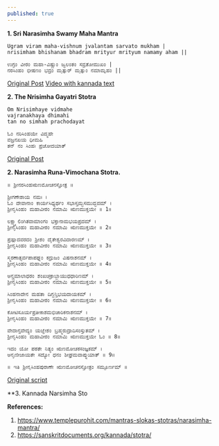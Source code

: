 ```yaml
---
published: true
---
```

**1. Sri Narasimha Swamy Maha Mantra**

```
Ugram viram maha-vishnum jvalantam sarvato mukham |
nrisimham bhishanam bhadram mrityur mrityum namamy aham ||
```

```
ಉಗ್ರಂ ವೀರಂ ಮ‌‌ಹಾ-ವಿಷ್ಣುಂ ಜ್ವಲಂತಂ ಸವ್ರತೋಮುಖಂ |
ನರಸಿಂಹಂ ಭೀಷಣಂ ಭದ್ರಂ ಮೃತ್ಯುರ್ ಮೃತ್ಯುಂ ನಮಾಮ್ಯಹಂ ||
```
[Original Post](https://www.templepurohit.com/mantras-slokas-stotras/narasimha-mantra/)
[Video with kannada text](https://youtu.be/SeSi1DFu0Cs)

**2. The Nrisimha Gayatri Stotra**
```
Om Nrisimhaye vidmahe
vajranakhaya dhimahi
tan no simhah prachodayat
```
```
ಓಂ ನರಿಸಿಂಹಯೇ ವಿದ್ಮಹೇ
ವಜ್ರನಖಯ ಧೀಮಹಿ
ತನ್ ನಂ ಸಿಂಹಃ ಪ್ರಚೋದಯಾತ್
```
[Original Post](http://shrinarasimha.com/slogas.html)

**2. Narasimha Runa-Vimochana Stotra.**
```
॥ ಶ್ರೀನರಸಿಂಹಋಣಮೋಚನಸ್ತೋತ್ರ ॥

ಶ್ರೀಗಣೇಶಾಯ ನಮಃ ।
ಓಂ ದೇವಾನಾಂ ಕಾರ್ಯಸಿಧ್ಯರ್ಥಂ ಸಭಾಸ್ತಮ್ಭಸಮುದ್ಭವಮ್ ।
ಶ್ರೀನೃಸಿಂಹಂ ಮಹಾವೀರಂ ನಮಾಮಿ ಋಣಮುಕ್ತಯೇ ॥ 1॥

ಲಕ್ಷ್ಮ್ಯಾಲಿಂಗಿತವಾಮಾಂಗಂ ಭಕ್ತಾನಾಮಭಯಪ್ರದಮ್ ।
ಶ್ರೀನೃಸಿಂಹಂ ಮಹಾವೀರಂ ನಮಾಮಿ ಋಣಮುಕ್ತಯೇ ॥ 2॥

ಪ್ರಹ್ಲಾದವರದಂ ಶ್ರೀಶಂ ದೈತೇಶ್ವರವಿದಾರಣಮ್ ।
ಶ್ರೀನೃಸಿಂಹಂ ಮಹಾವೀರಂ ನಮಾಮಿ ಋಣಮುಕ್ತಯೇ ॥ 3॥

ಸ್ಮರಣಾತ್ಸರ್ವಪಾಪಘ್ನಂ ಕದ್ರುಜಂ ವಿಷನಾಶನಮ್ ।
ಶ್ರೀನೃಸಿಂಹಂ ಮಹಾವೀರಂ ನಮಾಮಿ ಋಣಮುಕ್ತಯೇ ॥ 4॥

ಅನ್ತ್ರಮಾಲಾಧರಂ ಶಂಖಚಕ್ರಾಬ್ಜಾಯುಧಧಾರಿಣಮ್ ।
ಶ್ರೀನೃಸಿಂಹಂ ಮಹಾವೀರಂ ನಮಾಮಿ ಋಣಮುಕ್ತಯೇ ॥ 5॥

ಸಿಂಹನಾದೇನ ಮಹತಾ ದಿಗ್ದನ್ತಿಭಯದಾಯಕಮ್ ।
ಶ್ರೀನೃಸಿಂಹಂ ಮಹಾವೀರಂ ನಮಾಮಿ ಋಣಮುಕ್ತಯೇ ॥ 6॥

ಕೋಟಿಸೂರ್ಯಪ್ರತೀಕಾಶಮಭಿಚಾರಿಕನಾಶನಮ್ ।
ಶ್ರೀನೃಸಿಂಹಂ ಮಹಾವೀರಂ ನಮಾಮಿ ಋಣಮುಕ್ತಯೇ ॥ 7॥

ವೇದಾನ್ತವೇದ್ಯಂ ಯಜ್ಞೇಶಂ ಬ್ರಹ್ಮರುದ್ರಾದಿಸಂಸ್ತುತಮ್ ।
ಶ್ರೀನೃಸಿಂಹಂ ಮಹಾವೀರಂ ನಮಾಮಿ ಋಣಮುಕ್ತಯೇ ಓಂ ॥ 8॥

ಇದಂ ಯೋ ಪಠತೇ ನಿತ್ಯಂ ಋಣಮೋಚಕಸಂಜ್ಞಕಮ್ ।
ಅನೃಣೀಜಾಯತೇ ಸದ್ಯೋ ಧನಂ ಶೀಘ್ರಮವಾಪ್ನುಯಾತ್ ॥ 9॥

॥ ಇತಿ ಶ್ರೀನೃಸಿಂಹಪುರಾಣೇ ಋಣಮೋಚನಸ್ತೋತ್ರಂ ಸಮ್ಪೂರ್ಣಮ್ ॥
```
[Original script](https://sanskritdocuments.org/doc_vishhnu/narasinhaRiNamochanastotra.html?lang=kn)

**3. Kannada Narsimha Sto


**References:**
1. https://www.templepurohit.com/mantras-slokas-stotras/narasimha-mantra/
2. https://sanskritdocuments.org/kannada/stotra/

